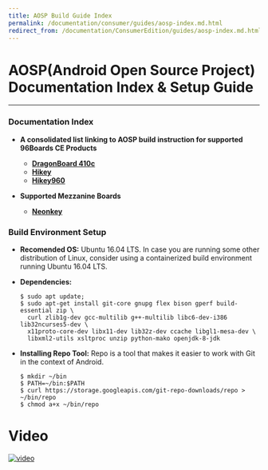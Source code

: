 ```yaml
---
title: AOSP Build Guide Index
permalink: /documentation/consumer/guides/aosp-index.md.html
redirect_from: /documentation/ConsumerEdition/guides/aosp-index.md.html
---
```


# AOSP(Android Open Source Project) Documentation Index & Setup Guide
***
### Documentation Index
- **A consolidated list linking to AOSP build instruction for supported 96Boards CE Products**
  - **[DragonBoard 410c](../dragonboard/dragonboard410c/guides/aosp.md)**
  - **[Hikey](https://source.android.com/setup/devices#hikey)**
  - **[Hikey960](https://source.android.com/setup/devices#hikey960)**


- **Supported Mezzanine Boards**
  - **[Neonkey](../../mezzanine/neonkey/guides/neonkey-aosp-build.md)**


### Build Environment Setup
- **Recomended OS:** Ubuntu 16.04 LTS. In case you are running some other distribution of Linux, consider using a containerized build environment running Ubuntu 16.04 LTS.
- **Dependencies:**

  ```shell
  $ sudo apt update;
  $ sudo apt-get install git-core gnupg flex bison gperf build-essential zip \
    curl zlib1g-dev gcc-multilib g++-multilib libc6-dev-i386 lib32ncurses5-dev \
    x11proto-core-dev libx11-dev lib32z-dev ccache libgl1-mesa-dev \
    libxml2-utils xsltproc unzip python-mako openjdk-8-jdk
  ```
- **Installing Repo Tool:** Repo is a tool that makes it easier to work with Git in the context of Android.

  ```shell
  $ mkdir ~/bin
  $ PATH=~/bin:$PATH
  $ curl https://storage.googleapis.com/git-repo-downloads/repo > ~/bin/repo
  $ chmod a+x ~/bin/repo
  ```
# Video

[![video](https://img.youtube.com/vi/-OePyL55rvs/0.jpg)](http://www.youtube.com/watch?v=-OePyL55rvs)
